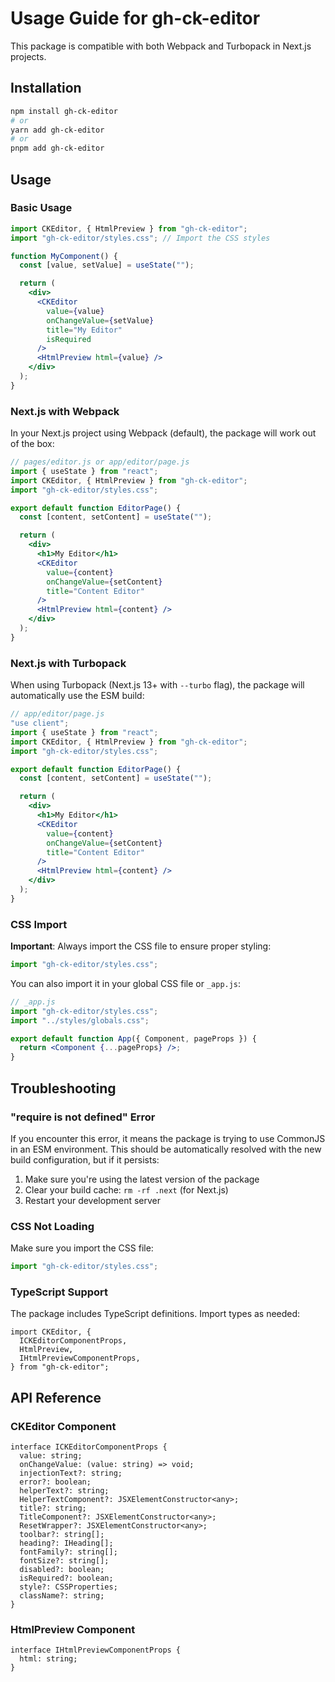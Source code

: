 # Usage Guide for gh-ck-editor

This package is compatible with both Webpack and Turbopack in Next.js projects.

## Installation

```bash
npm install gh-ck-editor
# or
yarn add gh-ck-editor
# or
pnpm add gh-ck-editor
```

## Usage

### Basic Usage

```jsx
import CKEditor, { HtmlPreview } from "gh-ck-editor";
import "gh-ck-editor/styles.css"; // Import the CSS styles

function MyComponent() {
  const [value, setValue] = useState("");

  return (
    <div>
      <CKEditor
        value={value}
        onChangeValue={setValue}
        title="My Editor"
        isRequired
      />
      <HtmlPreview html={value} />
    </div>
  );
}
```

### Next.js with Webpack

In your Next.js project using Webpack (default), the package will work out of the box:

```jsx
// pages/editor.js or app/editor/page.js
import { useState } from "react";
import CKEditor, { HtmlPreview } from "gh-ck-editor";
import "gh-ck-editor/styles.css";

export default function EditorPage() {
  const [content, setContent] = useState("");

  return (
    <div>
      <h1>My Editor</h1>
      <CKEditor
        value={content}
        onChangeValue={setContent}
        title="Content Editor"
      />
      <HtmlPreview html={content} />
    </div>
  );
}
```

### Next.js with Turbopack

When using Turbopack (Next.js 13+ with `--turbo` flag), the package will automatically use the ESM build:

```jsx
// app/editor/page.js
"use client";
import { useState } from "react";
import CKEditor, { HtmlPreview } from "gh-ck-editor";
import "gh-ck-editor/styles.css";

export default function EditorPage() {
  const [content, setContent] = useState("");

  return (
    <div>
      <h1>My Editor</h1>
      <CKEditor
        value={content}
        onChangeValue={setContent}
        title="Content Editor"
      />
      <HtmlPreview html={content} />
    </div>
  );
}
```

### CSS Import

**Important**: Always import the CSS file to ensure proper styling:

```jsx
import "gh-ck-editor/styles.css";
```

You can also import it in your global CSS file or `_app.js`:

```jsx
// _app.js
import "gh-ck-editor/styles.css";
import "../styles/globals.css";

export default function App({ Component, pageProps }) {
  return <Component {...pageProps} />;
}
```

## Troubleshooting

### "require is not defined" Error

If you encounter this error, it means the package is trying to use CommonJS in an ESM environment. This should be automatically resolved with the new build configuration, but if it persists:

1. Make sure you're using the latest version of the package
2. Clear your build cache: `rm -rf .next` (for Next.js)
3. Restart your development server

### CSS Not Loading

Make sure you import the CSS file:

```jsx
import "gh-ck-editor/styles.css";
```

### TypeScript Support

The package includes TypeScript definitions. Import types as needed:

```tsx
import CKEditor, {
  ICKEditorComponentProps,
  HtmlPreview,
  IHtmlPreviewComponentProps,
} from "gh-ck-editor";
```

## API Reference

### CKEditor Component

```tsx
interface ICKEditorComponentProps {
  value: string;
  onChangeValue: (value: string) => void;
  injectionText?: string;
  error?: boolean;
  helperText?: string;
  HelperTextComponent?: JSXElementConstructor<any>;
  title?: string;
  TitleComponent?: JSXElementConstructor<any>;
  ResetWrapper?: JSXElementConstructor<any>;
  toolbar?: string[];
  heading?: IHeading[];
  fontFamily?: string[];
  fontSize?: string[];
  disabled?: boolean;
  isRequired?: boolean;
  style?: CSSProperties;
  className?: string;
}
```

### HtmlPreview Component

```tsx
interface IHtmlPreviewComponentProps {
  html: string;
}
```
